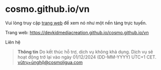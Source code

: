 # cosmo.github.io/vn
Vui lòng truy cập [trang web](https://devkidmediacreation.github.io/cosmo.github.io/vn) để xem nó như một nền tảng trực tuyến.

Trang web: https://devkidmediacreation.github.io/cosmo.github.io/vn

Liên hệ
> **Thông tin** Do kết thúc hỗ trợ, dịch vụ không khả dụng. Dịch vụ sẽ hoạt động trở lại vào ngày 01/12/2024 (DD-MM-YYYY) UTC+1 CET.
vũtrụ+ủnghộ@cosmoligua.com
